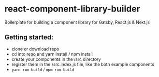 # react-component-library-builder
Boilerplate for building a component library for Gatsby, React.js &amp; Next.js

<h2>Getting started:</h2>

+ clone or download repo
+ cd into repo and yarn install / npm install
+ create your components in the /src directory
+ register them in the /src.index.js file, like the both example components
+ `yarn run build` / `npm run build`

